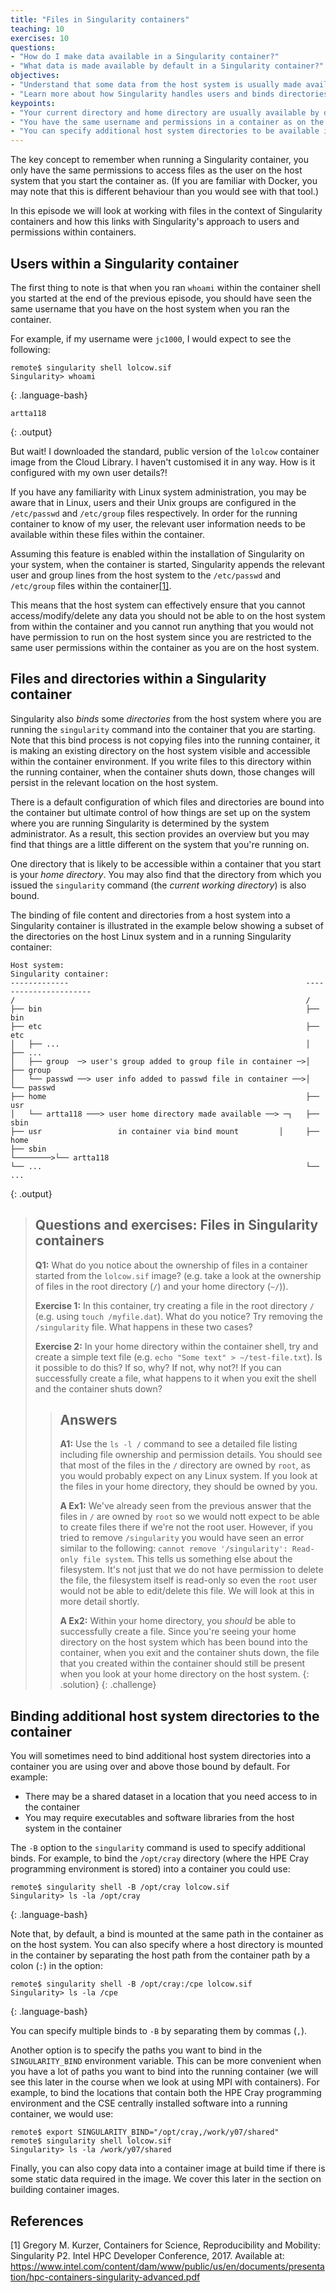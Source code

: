 ```yaml
---
title: "Files in Singularity containers"
teaching: 10
exercises: 10
questions:
- "How do I make data available in a Singularity container?"
- "What data is made available by default in a Singularity container?"
objectives:
- "Understand that some data from the host system is usually made available by default within a container"
- "Learn more about how Singularity handles users and binds directories from the host filesystem."
keypoints:
- "Your current directory and home directory are usually available by default in a container."
- "You have the same username and permissions in a container as on the host system."
- "You can specify additional host system directories to be available in the container."
---
```


The key concept to remember when running a Singularity container, you only have the same permissions to access files as the
user on the host system that you start the container as. (If you are familiar with Docker, you may note that this is different
behaviour than you would see with that tool.)

In this episode we will look at working with files in the context of Singularity containers and how this links with Singularity's
approach to users and permissions within containers.

## Users within a Singularity container

The first thing to note is that when you ran `whoami` within the container shell you started at the end of the previous episode,
you should have seen the same username that you have on the host system when you ran the container. 

For example, if my username were `jc1000`, I would expect to see the following:

~~~
remote$ singularity shell lolcow.sif
Singularity> whoami
~~~
{: .language-bash}

~~~
artta118
~~~
{: .output}

But wait! I downloaded the standard, public version of the `lolcow` container image from the Cloud Library. I haven't customised
it in any way. How is it configured with my own user details?!

If you have any familiarity with Linux system administration, you may be aware that in Linux, users and their Unix groups are
configured in the `/etc/passwd` and `/etc/group` files respectively. In order for the running container to know of my
user, the relevant user information needs to be available within these files within the container.

Assuming this feature is enabled within the installation of Singularity on your system, when the container is started, Singularity
appends the relevant user and group lines from the host system to the `/etc/passwd` and `/etc/group` files within the
container[\[1\]](https://www.intel.com/content/dam/www/public/us/en/documents/presentation/hpc-containers-singularity-advanced.pdf).

This means that the host system can effectively ensure that you cannot access/modify/delete any data you should not be able to on
the host system from within the container and you cannot run anything that you would not have permission to run on the host system
since you are restricted to the same user permissions within the container as you are on the host system.

## Files and directories within a Singularity container

Singularity also *binds* some *directories* from the host system where you are running the `singularity` command into the container
that you are starting. Note that this bind process is not copying files into the running container, it is making an existing directory
on the host system visible and accessible within the container environment. If you write files to this directory within the running
container, when the container shuts down, those changes will persist in the relevant location on the host system.

There is a default configuration of which files and directories are bound into the container but ultimate control of how things are
set up on the system where you are running Singularity is determined by the system administrator. As a result, this section provides
an overview but you may find that things are a little different on the system that you're running on.

One directory that is likely to be accessible within a container that you start is your *home directory*.  You may also find that
the directory from which you issued the `singularity` command (the *current working directory*) is also bound.

The binding of file content and directories from a host system into a Singularity container is illustrated in the example below
showing a subset of the directories on the host Linux system and in a running Singularity container:

~~~
Host system:                                                      Singularity container:
-------------                                                     ----------------------
/                                                                 /
├── bin                                                           ├── bin
├── etc                                                           ├── etc
│   ├── ...                                                       │   ├── ...
│   ├── group  ─> user's group added to group file in container ─>│   ├── group
│   └── passwd ──> user info added to passwd file in container ──>│   └── passwd
├── home                                                          ├── usr
│   └── artta118 ───> user home directory made available ──> ─┐   ├── sbin
├── usr                 in container via bind mount         │     ├── home
├── sbin                                                    └────────>└── artta118
└── ...                                                           └── ...

~~~
{: .output}

> ## Questions and exercises: Files in Singularity containers
>
> **Q1:** What do you notice about the ownership of files in a container started from the `lolcow.sif` image? (e.g. take a look at the ownership
> of files in the root directory (`/`) and your home directory (`~/`)).
> 
> **Exercise 1:** In this container, try creating a file in the root directory `/` (e.g. using `touch /myfile.dat`). What do you notice? Try
> removing the `/singularity` file. What happens in these two cases?
> 
> **Exercise 2:** In your home directory within the container shell, try and create a simple text file (e.g. `echo "Some text" > ~/test-file.txt`).
> Is it possible to do this? If so, why? If not, why not?! If you can successfully create a file, what happens to it when you exit the shell and
> the container shuts down?
>
> > ## Answers
> >
> > **A1:** Use the `ls -l /` command to see a detailed file listing including file ownership and permission details. You should see that most of
> > the files in the `/` directory are owned by `root`, as you would probably expect on any Linux system. If you look at the files in your home
> > directory, they should be owned by you.
> >
> > **A Ex1:** We've already seen from the previous answer that the files in `/` are owned by `root` so we would nott expect to be able to create
> > files there if we're not the root user. However, if you tried to remove `/singularity` you would have seen an error similar to the following:
> > `cannot remove '/singularity': Read-only file system`. This tells us something else about the filesystem. It's not just that we do not have
> > permission to delete the file, the filesystem itself is read-only so even the `root` user would not be able to edit/delete this file. We will
> > look at this in more detail shortly.
> > 
> > **A Ex2:** Within your home directory, you _should_ be able to successfully create a file. Since you're seeing your home directory on the host
> > system which has been bound into the container, when you exit and the container shuts down, the file that you created within the container
> > should still be present when you look at your home directory on the host system.
> {: .solution}
{: .challenge}

## Binding additional host system directories to the container

You will sometimes need to bind additional host system directories into a container you are using over and above those bound by default. For example:

- There may be a shared dataset in a location that you need access to in the container
- You may require executables and software libraries from the host system in the container

The `-B` option to the `singularity` command is used to specify additional binds. For example, to bind the `/opt/cray` directory (where the HPE Cray programming environment is stored) into a container you could use:

```
remote$ singularity shell -B /opt/cray lolcow.sif
Singularity> ls -la /opt/cray
```
{: .language-bash}

Note that, by default, a bind is mounted at the same path in the container as on the host system. You can also specify where a host directory is
mounted in the container by separating the host path from the container path by a colon (`:`) in the option:

```
remote$ singularity shell -B /opt/cray:/cpe lolcow.sif
Singularity> ls -la /cpe
```
{: .language-bash}

You can specify multiple binds to `-B` by separating them by commas (`,`).

Another option is to specify the paths you want to bind in the `SINGULARITY_BIND` environment variable. This can be more convenient when you have a lot of paths you want to bind into the running container (we will see this later in the course when we look at using MPI with containers). For example, to bind the locations that contain both the HPE Cray programming environment and the CSE centrally installed software into a running container, we would use:

```
remote$ export SINGULARITY_BIND="/opt/cray,/work/y07/shared"
remote$ singularity shell lolcow.sif
Singularity> ls -la /work/y07/shared
```

Finally, you can also copy data into a container image at build time if there is some static data required in the image. We cover this later in the section on building container images.

## References

\[1\] Gregory M. Kurzer, Containers for Science, Reproducibility and Mobility: Singularity P2. Intel HPC Developer Conference, 2017. Available
at: https://www.intel.com/content/dam/www/public/us/en/documents/presentation/hpc-containers-singularity-advanced.pdf
